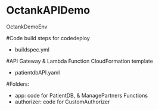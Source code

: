 # OctankAPIDemo
OctankDemoEnv

#Code build steps for codedeploy
- buildspec.yml

#API Gateway & Lambda Function CloudFormation template
- patientdbAPI.yaml

#Folders:
 - app: code for  PatientDB, & ManagePartners Functions 
 - authorizer: code for CustomAuthorizer
 
      
